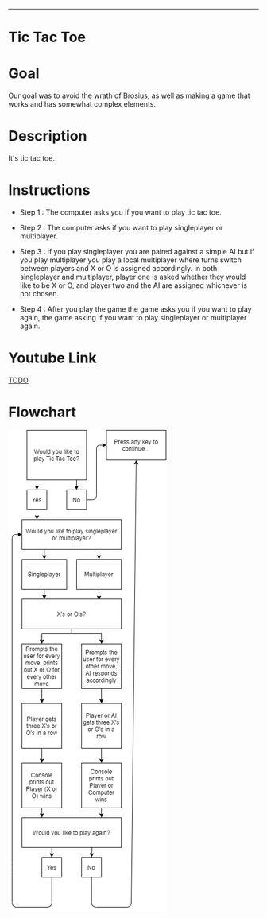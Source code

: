 <hr>

# Tic Tac Toe

</hr>

# Goal

Our goal was to avoid the wrath of Brosius, as well as making a game that works and has somewhat complex elements.

# Description

It's tic tac toe.

# Instructions

* Step 1 :  The computer asks you if you want to play tic tac toe.

* Step 2 : The computer asks if you want to play singleplayer or multiplayer.

* Step 3 : If you play singleplayer you are paired against a simple AI but if you play multiplayer you play a local multiplayer where turns switch between players and X or O is assigned accordingly. In both singleplayer and multiplayer, player one is asked whether they would like to be X or O, and player two and the AI are assigned whichever is not chosen.

* Step 4 : After you play the game the game asks you if you want to play again, the game asking if you want to play singleplayer or multiplayer again.

# Youtube Link
<a href = "https://www.youtube.com/watch?v=VBlFHuCzPgY">TODO</a>
# Flowchart
<img src="CSharp Flowchart.png" height = "969" width ="318">
